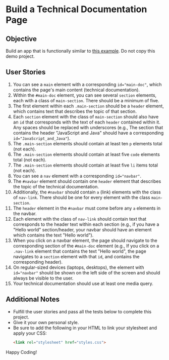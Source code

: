 # Build a Technical Documentation Page

## Objective
Build an app that is functionally similar to [this example](https://technical-documentation-page.freecodecamp.rocks). Do not copy this demo project.

## User Stories

1. You can see a `main` element with a corresponding `id="main-doc"`, which contains the page's main content (technical documentation).
2. Within the `#main-doc` element, you can see several `section` elements, each with a class of `main-section`. There should be a minimum of five.
3. The first element within each `.main-section` should be a `header` element, which contains text that describes the topic of that section.
4. Each `section` element with the class of `main-section` should also have an `id` that corresponds with the text of each `header` contained within it. Any spaces should be replaced with underscores (e.g., The section that contains the header "JavaScript and Java" should have a corresponding `id="JavaScript_and_Java"`).
5. The `.main-section` elements should contain at least ten `p` elements total (not each).
6. The `.main-section` elements should contain at least five `code` elements total (not each).
7. The `.main-section` elements should contain at least five `li` items total (not each).
8. You can see a `nav` element with a corresponding `id="navbar"`.
9. The `#navbar` element should contain one `header` element that describes the topic of the technical documentation.
10. Additionally, the `#navbar` should contain `a` (link) elements with the class of `nav-link`. There should be one for every element with the class `main-section`.
11. The `header` element in the `#navbar` must come before any `a` elements in the navbar.
12. Each element with the class of `nav-link` should contain text that corresponds to the header text within each section (e.g., if you have a "Hello world" section/header, your navbar should have an element which contains the text "Hello world").
13. When you click on a navbar element, the page should navigate to the corresponding section of the `#main-doc` element (e.g., If you click on a `.nav-link` element that contains the text "Hello world", the page navigates to a `section` element with that `id`, and contains the corresponding header).
14. On regular-sized devices (laptops, desktops), the element with `id="navbar"` should be shown on the left side of the screen and should always be visible to the user.
15. Your technical documentation should use at least one media query.

## Additional Notes
- Fulfill the user stories and pass all the tests below to complete this project.
- Give it your own personal style.
- Be sure to add the following in your HTML to link your stylesheet and apply your CSS:
  ```html
  <link rel="stylesheet" href="styles.css">
  ```

Happy Coding!


